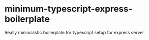 # minimum-typescript-express-boilerplate
Really minimalistic boilerplate for typescript setup for express server
